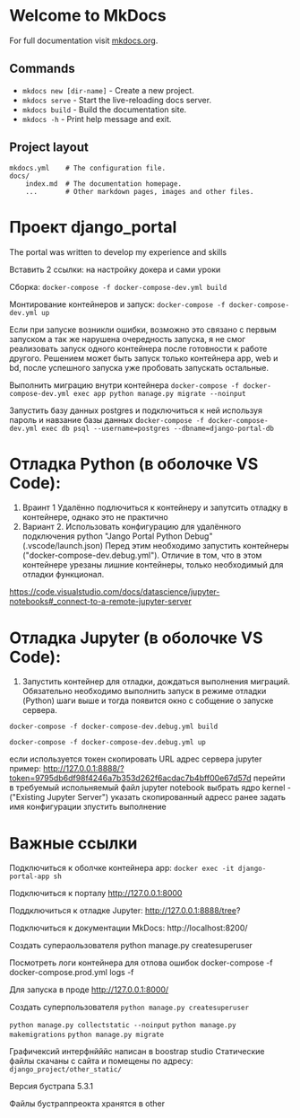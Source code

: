 # Welcome to MkDocs

For full documentation visit [mkdocs.org](https://www.mkdocs.org).

## Commands

* `mkdocs new [dir-name]` - Create a new project.
* `mkdocs serve` - Start the live-reloading docs server.
* `mkdocs build` - Build the documentation site.
* `mkdocs -h` - Print help message and exit.

## Project layout

    mkdocs.yml    # The configuration file.
    docs/
        index.md  # The documentation homepage.
        ...       # Other markdown pages, images and other files.

# Проект django_portal

The portal was written to develop my experience and skills

Вставить 2 ссылки: на настройку докера и сами уроки

Сборка: 
`docker-compose -f docker-compose-dev.yml build`

Монтирование контейнеров и запуск:
`docker-compose -f docker-compose-dev.yml up`

Если при запуске возникли ошибки, возможно это связано с первым запуском а так же нарушена очередность запуска, я не смог реализовать запуск одного контейнера после готовности к работе другого. Решением может быть запуск только контейнера app, web и bd, после успешного запуска уже пробовать запускать остальные.

Выполнить миграцию внутри контейнера
`docker-compose -f docker-compose-dev.yml exec app python manage.py migrate --noinput`

Запустить базу данных postgres и подключиться к ней используя пароль и навзание базы данных
d`ocker-compose -f docker-compose-dev.yml exec db psql --username=postgres --dbname=django-portal-db`

# Отладка Python (в оболочке VS Code):
1.  Враинт 1
Удалённо подлючиться  к контейнеру и запутсить отладку в контейнере, однако это не практично
2. Вариант 2. 
Использовать конфигурацию для удалённого подключения python "Jango Portal Python Debug" (.vscode/launch.json)
Перед этим необходимо запустить контейнеры ("docker-compose-dev.debug.yml").
Отличие в том, что в этом контейнере урезаны лишние контейнеры,  только необходимый для отладки функционал.

https://code.visualstudio.com/docs/datascience/jupyter-notebooks#_connect-to-a-remote-jupyter-server
# Отладка Jupyter (в оболочке VS Code):
1. Запустить контейнер для отладки, дождаться выполнения миграций. Обязательно необходимо выполнить запуск в режиме отладки (Python) шаги выше и тогда появится окно с собщение о запуске сервера. 

`docker-compose -f docker-compose-dev.debug.yml build`

`docker-compose -f docker-compose-dev.debug.yml up`

если используется токен скопировать URL адрес сервера jupyter
пример: http://127.0.0.1:8888/?token=9795db6df98f4246a7b353d262f6acdac7b4bff00e67d57d
перейти в требуемый испольняемый файл jupyter notebook
выбрать ядро kernel - ("Existing Jupyter Server")
указать скопированный адресс ранее
задать имя конфигурации
зпустить выполнение

# Важные ссылки

Подключиться к оболчке контейнера app:
`docker exec -it django-portal-app sh`

Подключиться к порталу
http://127.0.0.1:8000

Поддключиться к отладке Jupyter:
http://127.0.0.1:8888/tree?

Подключиться к документации MkDocs:
http://localhost:8200/

Создать супераользователя
python manage.py createsuperuser

Посмотреть логи контейнера для отлова ошибок
docker-compose -f docker-compose.prod.yml logs -f

Для запуска в проде
http://127.0.0.1:8000/

Создать суперпользователя
`python manage.py createsuperuser`

`python manage.py collectstatic --noinput`
`python manage.py makemigrations`
`python manage.py migrate`

Графичексий интерфнйййс написан в boostrap studio
Статические файлы скачаны с сайта и помещены по адресу:
`django_project/other_static/`

Версия бустрапа 5.3.1

Файлы бустраппреокта хранятся в other